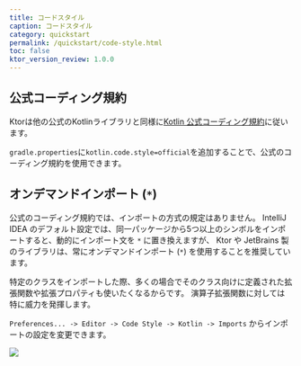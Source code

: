 ```yaml
---
title: コードスタイル
caption: コードスタイル
category: quickstart
permalink: /quickstart/code-style.html
toc: false
ktor_version_review: 1.0.0
---
```


## 公式コーディング規約

Ktorは他の公式のKotlinライブラリと同様に[Kotlin 公式コーディング規約](https://kotlinlang.org/docs/reference/coding-conventions.html)に従います。

`gradle.properties`に`kotlin.code.style=official`を追加することで、公式のコーディング規約を使用できます。

## オンデマンドインポート (`*`)

公式のコーディング規約では、インポートの方式の規定はありません。
IntelliJ IDEA のデフォルト設定では、同一パッケージから5つ以上のシンボルをインポートすると、動的にインポート文を `*` に置き換えますが、 Ktor や JetBrains 製のライブラリは、常にオンデマンドインポート (`*`) を使用することを推奨しています。

特定のクラスをインポートした際、多くの場合でそのクラス向けに定義された拡張関数や拡張プロパティも使いたくなるからです。
演算子拡張関数に対しては特に威力を発揮します。

`Preferences... -> Editor -> Code Style -> Kotlin -> Imports` からインポートの設定を変更できます。

![](/quickstart/code-style/code-style-imports.png)

